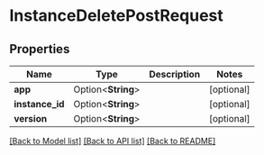 # InstanceDeletePostRequest

## Properties

Name | Type | Description | Notes
------------ | ------------- | ------------- | -------------
**app** | Option<**String**> |  | [optional]
**instance_id** | Option<**String**> |  | [optional]
**version** | Option<**String**> |  | [optional]

[[Back to Model list]](../README.md#documentation-for-models) [[Back to API list]](../README.md#documentation-for-api-endpoints) [[Back to README]](../README.md)


